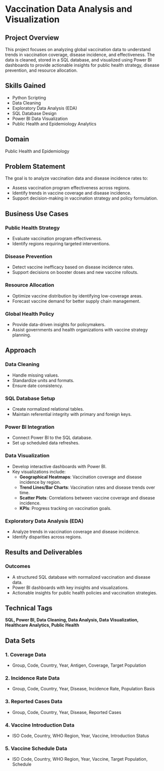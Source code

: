 # Vaccination Data Analysis and Visualization

## Project Overview

This project focuses on analyzing global vaccination data to understand trends in vaccination coverage, disease incidence, and effectiveness. The data is cleaned, stored in a SQL database, and visualized using Power BI dashboards to provide actionable insights for public health strategy, disease prevention, and resource allocation.

## Skills Gained

- Python Scripting
- Data Cleaning
- Exploratory Data Analysis (EDA)
- SQL Database Design
- Power BI Data Visualization
- Public Health and Epidemiology Analytics

## Domain

Public Health and Epidemiology

## Problem Statement

The goal is to analyze vaccination data and disease incidence rates to:

- Assess vaccination program effectiveness across regions.
- Identify trends in vaccine coverage and disease incidence.
- Support decision-making in vaccination strategy and policy formulation.

## Business Use Cases

### Public Health Strategy

- Evaluate vaccination program effectiveness.
- Identify regions requiring targeted interventions.

### Disease Prevention

- Detect vaccine inefficacy based on disease incidence rates.
- Support decisions on booster doses and new vaccine rollouts.

### Resource Allocation

- Optimize vaccine distribution by identifying low-coverage areas.
- Forecast vaccine demand for better supply chain management.

### Global Health Policy

- Provide data-driven insights for policymakers.
- Assist governments and health organizations with vaccine strategy planning.

## Approach

### Data Cleaning

- Handle missing values.
- Standardize units and formats.
- Ensure date consistency.

### SQL Database Setup

- Create normalized relational tables.
- Maintain referential integrity with primary and foreign keys.

### Power BI Integration

- Connect Power BI to the SQL database.
- Set up scheduled data refreshes.

### Data Visualization

- Develop interactive dashboards with Power BI.
- Key visualizations include:
  - **Geographical Heatmaps**: Vaccination coverage and disease incidence by region.
  - **Trend Lines/Bar Charts**: Vaccination rates and disease trends over time.
  - **Scatter Plots**: Correlations between vaccine coverage and disease incidence.
  - **KPIs**: Progress tracking on vaccination goals.

### Exploratory Data Analysis (EDA)

- Analyze trends in vaccination coverage and disease incidence.
- Identify disparities across regions.

##

## Results and Deliverables

### Outcomes

- A structured SQL database with normalized vaccination and disease data.
- Power BI dashboards with key insights and visualizations.
- Actionable insights for public health policies and vaccination strategies.

## Technical Tags

**SQL, Power BI, Data Cleaning, Data Analysis, Data Visualization, Healthcare Analytics, Public Health**

## Data Sets

### 1. Coverage Data

- Group, Code, Country, Year, Antigen, Coverage, Target Population

### 2. Incidence Rate Data

- Group, Code, Country, Year, Disease, Incidence Rate, Population Basis

### 3. Reported Cases Data

- Group, Code, Country, Year, Disease, Reported Cases

### 4. Vaccine Introduction Data

- ISO Code, Country, WHO Region, Year, Vaccine, Introduction Status

### 5. Vaccine Schedule Data

- ISO Code, Country, WHO Region, Year, Vaccine, Target Population, Schedule
